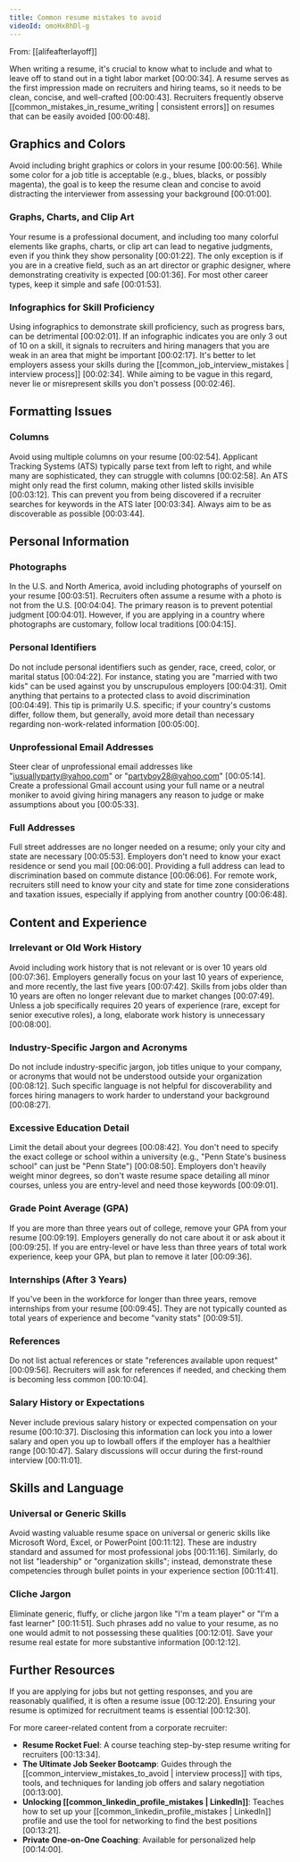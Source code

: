 ```yaml
---
title: Common resume mistakes to avoid
videoId: omoHx8hDl-g
---
```


From: [[alifeafterlayoff]] <br/> 

When writing a resume, it's crucial to know what to include and what to leave off to stand out in a tight labor market <a class="yt-timestamp" data-t="00:00:34">[00:00:34]</a>. A resume serves as the first impression made on recruiters and hiring teams, so it needs to be clean, concise, and well-crafted <a class="yt-timestamp" data-t="00:00:43">[00:00:43]</a>. Recruiters frequently observe [[common_mistakes_in_resume_writing | consistent errors]] on resumes that can be easily avoided <a class="yt-timestamp" data-t="00:00:48">[00:00:48]</a>.

## Graphics and Colors

Avoid including bright graphics or colors in your resume <a class="yt-timestamp" data-t="00:00:56">[00:00:56]</a>. While some color for a job title is acceptable (e.g., blues, blacks, or possibly magenta), the goal is to keep the resume clean and concise to avoid distracting the interviewer from assessing your background <a class="yt-timestamp" data-t="00:01:00">[00:01:00]</a>.

### Graphs, Charts, and Clip Art
Your resume is a professional document, and including too many colorful elements like graphs, charts, or clip art can lead to negative judgments, even if you think they show personality <a class="yt-timestamp" data-t="00:01:22">[00:01:22]</a>. The only exception is if you are in a creative field, such as an art director or graphic designer, where demonstrating creativity is expected <a class="yt-timestamp" data-t="00:01:36">[00:01:36]</a>. For most other career types, keep it simple and safe <a class="yt-timestamp" data-t="00:01:53">[00:01:53]</a>.

### Infographics for Skill Proficiency
Using infographics to demonstrate skill proficiency, such as progress bars, can be detrimental <a class="yt-timestamp" data-t="00:02:01">[00:02:01]</a>. If an infographic indicates you are only 3 out of 10 on a skill, it signals to recruiters and hiring managers that you are weak in an area that might be important <a class="yt-timestamp" data-t="00:02:17">[00:02:17]</a>. It's better to let employers assess your skills during the [[common_job_interview_mistakes | interview process]] <a class="yt-timestamp" data-t="00:02:34">[00:02:34]</a>. While aiming to be vague in this regard, never lie or misrepresent skills you don't possess <a class="yt-timestamp" data-t="00:02:46">[00:02:46]</a>.

## Formatting Issues

### Columns
Avoid using multiple columns on your resume <a class="yt-timestamp" data-t="00:02:54">[00:02:54]</a>. Applicant Tracking Systems (ATS) typically parse text from left to right, and while many are sophisticated, they can struggle with columns <a class="yt-timestamp" data-t="00:02:58">[00:02:58]</a>. An ATS might only read the first column, making other listed skills invisible <a class="yt-timestamp" data-t="00:03:12">[00:03:12]</a>. This can prevent you from being discovered if a recruiter searches for keywords in the ATS later <a class="yt-timestamp" data-t="00:03:34">[00:03:34]</a>. Always aim to be as discoverable as possible <a class="yt-timestamp" data-t="00:03:44">[00:03:44]</a>.

## Personal Information

### Photographs
In the U.S. and North America, avoid including photographs of yourself on your resume <a class="yt-timestamp" data-t="00:03:51">[00:03:51]</a>. Recruiters often assume a resume with a photo is not from the U.S. <a class="yt-timestamp" data-t="00:04:04">[00:04:04]</a>. The primary reason is to prevent potential judgment <a class="yt-timestamp" data-t="00:04:01">[00:04:01]</a>. However, if you are applying in a country where photographs are customary, follow local traditions <a class="yt-timestamp" data-t="00:04:15">[00:04:15]</a>.

### Personal Identifiers
Do not include personal identifiers such as gender, race, creed, color, or marital status <a class="yt-timestamp" data-t="00:04:22">[00:04:22]</a>. For instance, stating you are "married with two kids" can be used against you by unscrupulous employers <a class="yt-timestamp" data-t="00:04:31">[00:04:31]</a>. Omit anything that pertains to a protected class to avoid discrimination <a class="yt-timestamp" data-t="00:04:49">[00:04:49]</a>. This tip is primarily U.S. specific; if your country's customs differ, follow them, but generally, avoid more detail than necessary regarding non-work-related information <a class="yt-timestamp" data-t="00:05:00">[00:05:00]</a>.

### Unprofessional Email Addresses
Steer clear of unprofessional email addresses like "iusuallyparty@yahoo.com" or "partyboy28@yahoo.com" <a class="yt-timestamp" data-t="00:05:14">[00:05:14]</a>. Create a professional Gmail account using your full name or a neutral moniker to avoid giving hiring managers any reason to judge or make assumptions about you <a class="yt-timestamp" data-t="00:05:33">[00:05:33]</a>.

### Full Addresses
Full street addresses are no longer needed on a resume; only your city and state are necessary <a class="yt-timestamp" data-t="00:05:53">[00:05:53]</a>. Employers don't need to know your exact residence or send you mail <a class="yt-timestamp" data-t="00:06:00">[00:06:00]</a>. Providing a full address can lead to discrimination based on commute distance <a class="yt-timestamp" data-t="00:06:06">[00:06:06]</a>. For remote work, recruiters still need to know your city and state for time zone considerations and taxation issues, especially if applying from another country <a class="yt-timestamp" data-t="00:06:48">[00:06:48]</a>.

## Content and Experience

### Irrelevant or Old Work History
Avoid including work history that is not relevant or is over 10 years old <a class="yt-timestamp" data-t="00:07:36">[00:07:36]</a>. Employers generally focus on your last 10 years of experience, and more recently, the last five years <a class="yt-timestamp" data-t="00:07:42">[00:07:42]</a>. Skills from jobs older than 10 years are often no longer relevant due to market changes <a class="yt-timestamp" data-t="00:07:49">[00:07:49]</a>. Unless a job specifically requires 20 years of experience (rare, except for senior executive roles), a long, elaborate work history is unnecessary <a class="yt-timestamp" data-t="00:08:00">[00:08:00]</a>.

### Industry-Specific Jargon and Acronyms
Do not include industry-specific jargon, job titles unique to your company, or acronyms that would not be understood outside your organization <a class="yt-timestamp" data-t="00:08:12">[00:08:12]</a>. Such specific language is not helpful for discoverability and forces hiring managers to work harder to understand your background <a class="yt-timestamp" data-t="00:08:27">[00:08:27]</a>.

### Excessive Education Detail
Limit the detail about your degrees <a class="yt-timestamp" data-t="00:08:42">[00:08:42]</a>. You don't need to specify the exact college or school within a university (e.g., "Penn State's business school" can just be "Penn State") <a class="yt-timestamp" data-t="00:08:50">[00:08:50]</a>. Employers don't heavily weight minor degrees, so don't waste resume space detailing all minor courses, unless you are entry-level and need those keywords <a class="yt-timestamp" data-t="00:09:01">[00:09:01]</a>.

### Grade Point Average (GPA)
If you are more than three years out of college, remove your GPA from your resume <a class="yt-timestamp" data-t="00:09:19">[00:09:19]</a>. Employers generally do not care about it or ask about it <a class="yt-timestamp" data-t="00:09:25">[00:09:25]</a>. If you are entry-level or have less than three years of total work experience, keep your GPA, but plan to remove it later <a class="yt-timestamp" data-t="00:09:36">[00:09:36]</a>.

### Internships (After 3 Years)
If you've been in the workforce for longer than three years, remove internships from your resume <a class="yt-timestamp" data-t="00:09:45">[00:09:45]</a>. They are not typically counted as total years of experience and become "vanity stats" <a class="yt-timestamp" data-t="00:09:51">[00:09:51]</a>.

### References
Do not list actual references or state "references available upon request" <a class="yt-timestamp" data-t="00:09:56">[00:09:56]</a>. Recruiters will ask for references if needed, and checking them is becoming less common <a class="yt-timestamp" data-t="00:10:04">[00:10:04]</a>.

### Salary History or Expectations
Never include previous salary history or expected compensation on your resume <a class="yt-timestamp" data-t="00:10:37">[00:10:37]</a>. Disclosing this information can lock you into a lower salary and open you up to lowball offers if the employer has a healthier range <a class="yt-timestamp" data-t="00:10:47">[00:10:47]</a>. Salary discussions will occur during the first-round interview <a class="yt-timestamp" data-t="00:11:01">[00:11:01]</a>.

## Skills and Language

### Universal or Generic Skills
Avoid wasting valuable resume space on universal or generic skills like Microsoft Word, Excel, or PowerPoint <a class="yt-timestamp" data-t="00:11:12">[00:11:12]</a>. These are industry standard and assumed for most professional jobs <a class="yt-timestamp" data-t="00:11:16">[00:11:16]</a>. Similarly, do not list "leadership" or "organization skills"; instead, demonstrate these competencies through bullet points in your experience section <a class="yt-timestamp" data-t="00:11:41">[00:11:41]</a>.

### Cliche Jargon
Eliminate generic, fluffy, or cliche jargon like "I'm a team player" or "I'm a fast learner" <a class="yt-timestamp" data-t="00:11:51">[00:11:51]</a>. Such phrases add no value to your resume, as no one would admit to not possessing these qualities <a class="yt-timestamp" data-t="00:12:01">[00:12:01]</a>. Save your resume real estate for more substantive information <a class="yt-timestamp" data-t="00:12:12">[00:12:12]</a>.

## Further Resources

If you are applying for jobs but not getting responses, and you are reasonably qualified, it is often a resume issue <a class="yt-timestamp" data-t="00:12:20">[00:12:20]</a>. Ensuring your resume is optimized for recruitment teams is essential <a class="yt-timestamp" data-t="00:12:30">[00:12:30]</a>.

For more career-related content from a corporate recruiter:
*   **Resume Rocket Fuel**: A course teaching step-by-step resume writing for recruiters <a class="yt-timestamp" data-t="00:13:34">[00:13:34]</a>.
*   **The Ultimate Job Seeker Bootcamp**: Guides through the [[common_interview_mistakes_to_avoid | interview process]] with tips, tools, and techniques for landing job offers and salary negotiation <a class="yt-timestamp" data-t="00:13:00">[00:13:00]</a>.
*   **Unlocking [[common_linkedin_profile_mistakes | LinkedIn]]**: Teaches how to set up your [[common_linkedin_profile_mistakes | LinkedIn]] profile and use the tool for networking to find the best positions <a class="yt-timestamp" data-t="00:13:21">[00:13:21]</a>.
*   **Private One-on-One Coaching**: Available for personalized help <a class="yt-timestamp" data-t="00:14:00">[00:14:00]</a>.